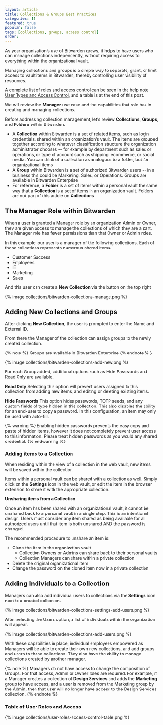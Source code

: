 ```yaml
---
layout: article
title: Collections & Groups Best Practices
categories: []
featured: true
popular: false
tags: [collections, groups, access control]
order: 
---
```


As your organization’s use of Bitwarden grows, it helps to have users who can manage collections independently, without requiring access to everything within the organizational vault.

Managing collections and groups is a simple way to separate, grant, or limit access to vault items in Bitwarden, thereby controlling user visibility of resources.

A complete list of roles and access control can be seen in the help note  [User Types and Access Control](https://bitwarden.com/help/article/user-types-access-control/), and a table is at the end of this post.

We will review the **Manager** use case and the capabilities that role has in creating and managing collections.

Before addressing collection management, let’s review **Collections**, **Groups**, and **Folders** within Bitwarden:

- A **Collection** within Bitwarden is a set of related items, such as login credentials, shared within an organization’s vault.  The items are grouped together according to whatever classification structure the organization administrator chooses -- for example by department such as sales or operations, or type of account such as shipping, ecommerce, or social media. You can think of a collection as analogous to a folder, but for organizational items
- A **Group** within Bitwarden is a set of authorized Bitwarden users -- in a business this could be Marketing, Sales, or Operations. Groups are available in Bitwarden Enterprise
- For reference, a **Folder** is a set of items within a personal vault the same way that a **Collection** is a set of items in an organization vault. Folders are not part of this article on **Collections**

## The Manager Role within Bitwarden
When a user is granted a Manager role by an organization Admin or Owner, they are given access to manage the collections of which they are a part.  The Manager role has fewer permissions than that Owner or Admin roles.

In this example, our user is a manager of the following collections. Each of these collections represents numerous shared items.

- Customer Success
- Employees
- IT
- Marketing
- Sales

And this user can create a **New Collection** via the button on the top right

{% image collections/bitwarden-collections-manage.png %}

##  Adding New Collections and Groups
After clicking **New Collection**, the user is prompted to enter the Name and External ID.

From there the Manager of the collection can assign groups to the newly created collection.

{% note %}
Groups are available in Bitwarden Enterprise
{% endnote % }

{% image collections/bitwarden-collections-add-new.png %}

For each Group added, additional options such as Hide Passwords and Read Only are available.

**Read Only**
Selecting this option will prevent users assigned to this collection from adding new items, and editing or deleting existing items.

**Hide Passwords**
This option hides passwords, TOTP seeds, and any custom fields of type hidden in this collection. This also disables the ability for an end-user to copy a password. In this configuration, an item may only be used with auto-fill.

{% warning %}
Enabling hidden passwords prevents the easy copy and paste of hidden items, however it does not completely prevent user access to this information. Please treat hidden passwords as you would any shared credential.
{% endwarning %}

### Adding items to a Collection
When residing within the view of a collection in the web vault, new items will be saved within the collection.

Items within a personal vault can be shared with a collection as well. Simply click on the **Settings** icon in the web vault, or edit the item in the browser extension to share it with the appropriate collection.

**Unsharing items from a Collection**

Once an item has been shared with an organizational vault, it cannot be unshared back to a personal vault in a single step. This is an intentional design. Users must consider any item shared as being available for all authorized users until that item is both unshared AND the password is changed.

The recommended procedure to unshare an item is:

- Clone the item in the organization vault
	- Collection Owners or Admins can share back to their personal vaults
	- Collection Managers can share within a private collection
- Delete the original organizational item
- Change the password on the cloned item now in a private collection

## Adding Individuals to a Collection
Managers can also add individual users to collections via the **Settings** icon next to a created collection.


{% image collections/bitwarden-collections-settings-add-users.png %}

After selecting the Users option, a list of individuals within the organization will appear.

{% image collections/bitwarden-collections-add-users.png %}

With these capabilities in place, individual employees empowered as Managers will be able to create their own new collections, and add groups and users to those collections. They also have the ability to manage collections created by another manager.

{% note %}
Managers do not have access to change the composition of Groups. For that access, Admin or Owner roles are required. For example, if a Manager creates a collection of **Design Services** and adds the **Marketing** group to have access, and a user is removed from the Marketing group by the Admin, then that user will no longer have access to the Design Services collection.
{% endnote %}

### Table of User Roles and Access

{% image collections/user-roles-access-control-table.png %}
